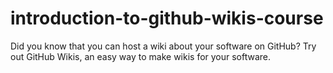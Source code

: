 # introduction-to-github-wikis-course
Did you know that you can host a wiki about your software on GitHub? Try out GitHub Wikis, an easy way to make wikis for your software.
